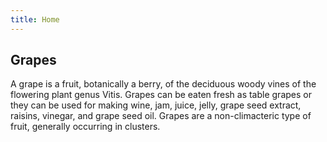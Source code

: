 ```yaml
---
title: Home
---
```


## Grapes

A grape is a fruit, botanically a berry, of the deciduous woody vines of the flowering plant genus Vitis. Grapes can be eaten fresh as table grapes or they can be used for making wine, jam, juice, jelly, grape seed extract, raisins, vinegar, and grape seed oil. Grapes are a non-climacteric type of fruit, generally occurring in clusters.
